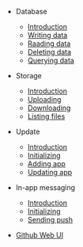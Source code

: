 - Database

  - [Introduction](pages/database#clorabase-database)
  - [Writing data](pages/database#writing-data)
  - [Raading data](pages/database#reading-data)
  - [Deleting data](pages/database#deleting-data)
  - [Querying data](pages/database#querying-data)

- Storage

  - [Introduction](pages/storage#clorabase-storage)
  - [Uploading](pages/storage#uploading-file-to-storage)
  - [Downloading](pages/storage#downloading-file-from-storage)
  - [Listing files](pages/storage#listing-files)



- Update

  - [Introduction](pages/update#in-app-updates)
  - [Initializing](pages/update#initializing-the-class)
  - [Adding app](pages/update#adding-app-in-clorabase)
  - [Updating app](pages/update#incrementing-app-version)


- In-app messaging

  - [Introduction](pages/inapp#in-app-messaging)
  - [Initializing](pages/inapp#initializing)
  - [Sending push](pages/inapp#sending-in-app-message)

- [Github Web UI](pages/github)


